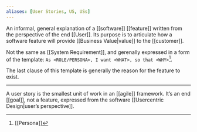 ```yaml
---
aliases: [User Stories, US, USs]
---
```


An informal, general explanation of a [[software]] [[feature]] written from the perspective of the end [[User]]. Its purpose is to articulate how a software feature will provide [[Business Value|value]] to the [[customer]].

Not the same as [[System Requirement]], and gerenally expressed in a form of the template: `As <ROLE/PERSONA>, I want <WHAT>, so that <WHY>`[^1].

The last clause of this template is generally the reason for the feature to exist.

---

A user story is the smallest unit of work in an [[agile]] framework. It’s an end [[goal]], not a feature, expressed from the software [[Usercentric Design|user’s perspective]].

[^1]: [[Persona]]
